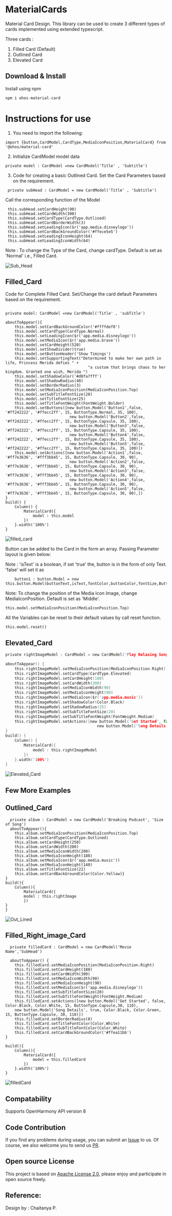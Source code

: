 # MaterialCards

Material Card Design. This library can be used to create 3 different types of cards implemented using extended typescript.

Three cards :

1. Filled Card (Default)
2. Outlined Card
3. Elevated Card

## Download & Install

Install using npm
```c
npm i ohos-material-card
```
# Instructions for use


1. You need to import the following:

```ets
import {button,CardModel,CardType,MediaIconPosition,MaterialCard} from '@ohos/material-card'
```
2. Initialize CardModel model data

```ets
private model : CardModel =new CardModel('Title' , 'Subtitle')
```
3. Code for creating a basic Outlined Card. Set the Card Parameters based on the requirement.
```ets
 private subHead : CardModel = new CardModel('Title' , 'Subtitle')
```
Call the corresponding function of the Model

```ets
 this.subHead.setCardHeight(90)
 this.subHead.setCardWidth(300)
 this.subHead.setCardType(CardType.Outlined)
 this.subHead.setCardBorderWidth(3)
 this.subHead.setLeadingIcon($r('app.media.disneylogo'))
 this.subHead.setCardBackGroundColor('#ffece5e5')
 this.subHead.setLeadingIconHeight(64)
 this.subHead.setLeadingIconWidth(64)
```
Note : To change the Type of the Card, change cardType. Default is set as 'Normal' i.e., Filled Card.

![Sub_Head](screenshots/subHead.png)

## Filled_Card

Code for Complete Filled Card. Set/Change the card default Parameters based on the requirement. 

```ets

private model: CardModel =new CardModel('Title' , 'subTitle')

aboutToAppear(){
    this.model.setCardBackGroundColor('#ffffdef0')
    this.model.setCardType(CardType.Normal)
    this.model.setLeadingIcon($r('app.media.disneylogo'))
    this.model.setMediaIcon($r('app.media.brave'))
    this.model.setCardHeight(520)
    this.model.setShowDivider(true)
    this.model.setButtonHeader('Show Timings')
    this.model.setSupportingText("Determined to make her own path in life, Princess Merida defies " +
                                    "a custom that brings chaos to her kingdom. Granted one wish, Merida ")
    this.model.setShadowColor('#d0fa7fff')
    this.model.setShadowRadius(40)
    this.model.setBorderRadius(3)
    this.model.setMediaIconPosition(MediaIconPosition.Top)
    this.model.setSubTitleFontSize(20)
    this.model.setTitleFontSize(25)
    this.model.setTitleFontWeight(FontWeight.Bolder)
    this.model.setButtons([new button.Model('Button1',false, '#ff242222', '#ffecc2ff', 15, ButtonType.Normal, 35, 100),
                            new button.Model('Button2',false, '#ff242222', '#ffecc2ff', 15, ButtonType.Capsule, 35, 100),
                            new button.Model('Button3',false, '#ff242222', '#ffecc2ff', 15, ButtonType.Capsule, 35, 100),
                            new button.Model('Button4',false, '#ff242222', '#ffecc2ff', 15, ButtonType.Capsule, 35, 100),
                            new button.Model('Button5',false, '#ff242222', '#ffecc2ff', 15, ButtonType.Capsule, 35, 100)])
    this.model.setActions([new button.Model('Action1',false, '#ff7e3636', '#fff3bb45', 15, ButtonType.Capsule, 30, 90),
                            new button.Model('Action2',false, '#ff7e3636', '#fff3bb45', 15, ButtonType.Capsule, 30, 90),
                            new button.Model('Action3',false, '#ff7e3636', '#fff3bb45', 15, ButtonType.Capsule, 30, 90),
                            new button.Model('Action4',false, '#ff7e3636', '#fff3bb45', 15, ButtonType.Capsule, 30, 90),
                            new button.Model('Action5',false, '#ff7e3636', '#fff3bb45', 15, ButtonType.Capsule, 30, 90),])
}
build() {
    Column() {
        MaterialCard({
            model : this.model
        })
    }.width('100%')
}
```
![filled_card](screenshots/filledCard.png)

Button can be added to the Card in the form an array. Passing Parameter layout is given below:

Note : 'isText'  is a boolean, if set 'true' the, button is in the form of only Text. 'false' will set it as 
```ets
    button1 : button.Model = new this.button.Model(buttonText,isText,fontColor,buttonColor,fontSize,ButtonType,buttonHeight,buttonWidth)
```
Note: To change the position of the  Media Icon Image, change MediaIconPosition. Default is set as 'Middle'. 
```ets
this.model.setMediaIconPosition(MediaIconPosition.Top) 
```
All the Variables can be reset to their default values by call reset function.
```ets
this.model.reset()
```
## Elevated_Card 
```c
private rightImageModel : CardModel = new CardModel('Play Relaxing Songs', 'Song Name')

aboutToAppear() {
    this.rightImageModel.setMediaIconPosition(MediaIconPosition.Right)
    this.rightImageModel.setCardType(CardType.Elevated)
    this.rightImageModel.setCardHeight(180)
    this.rightImageModel.setCardWidth(300)
    this.rightImageModel.setMediaIconWidth(90)
    this.rightImageModel.setMediaIconHeight(90)
    this.rightImageModel.setMediaIcon($r('app.media.music'))
    this.rightImageModel.setShadowColor(Color.Black)
    this.rightImageModel.setShadowRadius(35)
    this.rightImageModel.setSubTitleFontSize(20)
    this.rightImageModel.setSubTitleFontWeight(FontWeight.Medium)
    this.rightImageModel.setActions([new button.Model('Get Started', false, Color.White, Color.Black, 15, ButtonType.Capsule,30, 110),
                                        new button.Model('Song Details', true, Color.Black, Color.Green, 15, ButtonType.Capsule, 30, 110)])
}
build() {
    Column() {
        MaterialCard({
            model : this.rightImageModel
        })
    }.width('100%')
}
```
![Elevated_Card](screenshots/ElevatedRightImage.png)

## Few More Examples

## Outlined_Card
```ets
  private album : CardModel = new CardModel('Breaking Podcast', 'Size of Song')
  aboutToAppear(){
    this.album.setMediaIconPosition(MediaIconPosition.Top)
    this.album.setCardType(CardType.Outlined)
    this.album.setCardHeight(250)
    this.album.setCardWidth(200)
    this.album.setMediaIconWidth(200)
    this.album.setMediaIconHeight(180)
    this.album.setMediaIcon($r('app.media.music'))
    this.album.setMediaIconHeight(140)
    this.album.setTitleFontSize(22)
    this.album.setCardBackGroundColor(Color.Yellow)}
}   
build(){
    Column(){
        MaterialCard({
        model : this.rightImage
        })
}
}
```
![Out_Lined](screenshots/OutIinedCard.png )


## Filled_Right_image_Card

```ets
  private filledCard : CardModel = new CardModel('Movie Name','SubHead')

  aboutToAppear() {
    this.filledCard.setMediaIconPosition(MediaIconPosition.Right)
    this.filledCard.setCardHeight(180)
    this.filledCard.setCardWidth(300)
    this.filledCard.setMediaIconWidth(90)
    this.filledCard.setMediaIconHeight(90)
    this.filledCard.setMediaIcon($r('app.media.disneylogo'))
    this.filledCard.setSubTitleFontSize(20)
    this.filledCard.setSubTitleFontWeight(FontWeight.Medium)
    this.filledCard.setActions([new button.Model('Get Started', false, Color.Black, Color.White, 15, ButtonType.Capsule,30, 110),
    new button.Model('Song Details', true, Color.Black, Color.Green, 15, ButtonType.Capsule, 30, 110)])
    this.filledCard.setBorderRadius(8)
    this.filledCard.setTitleFontColor(Color.White)
    this.filledCard.setSubTitleFontColor(Color.White)
    this.filledCard.setCardBackGroundColor('#ffea11bb')
}

build(){
    Column(){
        MaterialCard({
            model = this.filledCard
        })  
    }.width('100%')
}
```

![filledCard](screenshots/filledCardRight.png)

## Compatability

Supports OpenHarmony API version 8

## Code Contribution

If you find any problems during usage, you can submit
an [Issue](https://github.com/Applib-OpenHarmony/Material_Ui_Cards/issues) to us. Of course, we also welcome you to
send us [PR](https://github.com/Applib-OpenHarmony/Material_Ui_Cards/pulls).

## Open source License

This project is based
on [Apache License 2.0](https://github.com/Applib-OpenHarmony/Material_Ui_Cards/blob/main/LICENSE), please enjoy and
participate in open source freely.

## Reference:

Design by : Chaitanya P.